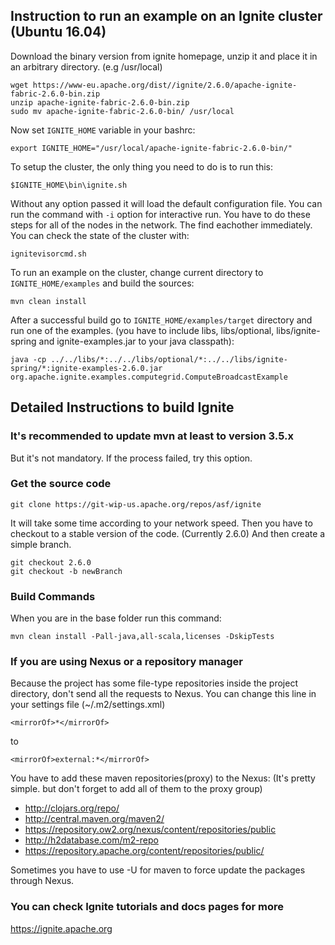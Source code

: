 ## Instruction to run an example on an Ignite cluster (Ubuntu 16.04)

Download the binary version from ignite homepage, unzip it and place it in an arbitrary directory. (e.g /usr/local)

```
wget https://www-eu.apache.org/dist//ignite/2.6.0/apache-ignite-fabric-2.6.0-bin.zip
unzip apache-ignite-fabric-2.6.0-bin.zip
sudo mv apache-ignite-fabric-2.6.0-bin/ /usr/local

```
Now set `IGNITE_HOME` variable in your bashrc:

```
export IGNITE_HOME="/usr/local/apache-ignite-fabric-2.6.0-bin/"
```

To setup the cluster, the only thing you need to do is to run this:
```
$IGNITE_HOME\bin\ignite.sh 
```

Without any option passed it will load the default configuration file. You can run the command with `-i` option for interactive run. You have to do these steps for all of the nodes in the network. The find eachother immediately. You can check the state of the cluster with:

```
ignitevisorcmd.sh
```

To run an example on the cluster, change current directory to `IGNITE_HOME/examples` and build the sources:

```
mvn clean install
```

After a successful build go to `IGNITE_HOME/examples/target` directory and run one of the examples. (you have to include libs, libs/optional, libs/ignite-spring and ignite-examples.jar to your java classpath):

```
java -cp ../../libs/*:../../libs/optional/*:../../libs/ignite-spring/*:ignite-examples-2.6.0.jar org.apache.ignite.examples.computegrid.ComputeBroadcastExample
```

## Detailed Instructions to build Ignite

### It's recommended to update mvn at least to version 3.5.x

But it's not mandatory. If the process failed, try this option.

### Get the source code

```
git clone https://git-wip-us.apache.org/repos/asf/ignite
```

It will take some time according to your network speed.
Then you have to checkout to a stable version of the code. (Currently 2.6.0)
And then create a simple branch.

```
git checkout 2.6.0
git checkout -b newBranch
```

### Build Commands

When you are in the base folder run this command:

```
mvn clean install -Pall-java,all-scala,licenses -DskipTests
```

### If you are using Nexus or a repository manager

Because the project has some file-type repositories inside the project directory, don't send all the requests to Nexus. You can change this line in your settings file (~/.m2/settings.xml)

```
<mirrorOf>*</mirrorOf>
```
to
```
<mirrorOf>external:*</mirrorOf>
```

You have to add these maven repositories(proxy) to the Nexus:
(It's pretty simple. but don't forget to add all of them to the proxy group)

  * http://clojars.org/repo/
  * http://central.maven.org/maven2/
  * https://repository.ow2.org/nexus/content/repositories/public
  * http://h2database.com/m2-repo
  * https://repository.apache.org/content/repositories/public/

Sometimes you have to use -U for maven to force update the packages through Nexus. 

### You can check Ignite tutorials and docs pages for more
https://ignite.apache.org

